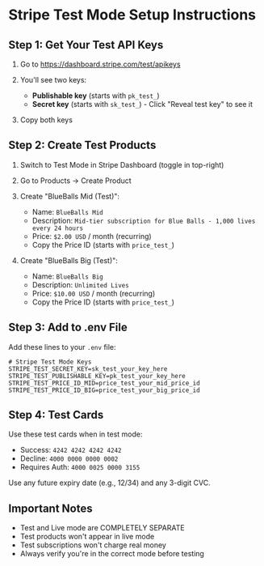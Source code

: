 # Stripe Test Mode Setup Instructions

## Step 1: Get Your Test API Keys

1. Go to https://dashboard.stripe.com/test/apikeys
2. You'll see two keys:
   - **Publishable key** (starts with `pk_test_`)
   - **Secret key** (starts with `sk_test_`) - Click "Reveal test key" to see it

3. Copy both keys

## Step 2: Create Test Products

1. Switch to Test Mode in Stripe Dashboard (toggle in top-right)
2. Go to Products → Create Product
3. Create "BlueBalls Mid (Test)":
   - Name: `BlueBalls Mid`
   - Description: `Mid-tier subscription for Blue Balls - 1,000 lives every 24 hours`
   - Price: `$2.00 USD` / month (recurring)
   - Copy the Price ID (starts with `price_test_`)

4. Create "BlueBalls Big (Test)":
   - Name: `BlueBalls Big`
   - Description: `Unlimited Lives`
   - Price: `$10.00 USD` / month (recurring)
   - Copy the Price ID (starts with `price_test_`)

## Step 3: Add to .env File

Add these lines to your `.env` file:

```env
# Stripe Test Mode Keys
STRIPE_TEST_SECRET_KEY=sk_test_your_key_here
STRIPE_TEST_PUBLISHABLE_KEY=pk_test_your_key_here
STRIPE_TEST_PRICE_ID_MID=price_test_your_mid_price_id
STRIPE_TEST_PRICE_ID_BIG=price_test_your_big_price_id
```

## Step 4: Test Cards

Use these test cards when in test mode:
- Success: `4242 4242 4242 4242`
- Decline: `4000 0000 0000 0002`
- Requires Auth: `4000 0025 0000 3155`

Use any future expiry date (e.g., 12/34) and any 3-digit CVC.

## Important Notes

- Test and Live mode are COMPLETELY SEPARATE
- Test products won't appear in live mode
- Test subscriptions won't charge real money
- Always verify you're in the correct mode before testing
